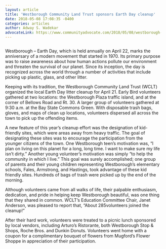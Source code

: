 ```yaml
---
layout: article
title: 'Westborough Community Land Trust sponsors Earth Day cleanup'
date: 2018-05-08 17:08:35 -0400
categories: articles
author: Adway S. Wadekar
advocateLink: https://www.communityadvocate.com/2018/05/08/westborough-community-land-trust-sponsors-earth-day-cleanup/
---
```


<center>
	<img src="https://www.communityadvocate.com/wp-content/uploads/W-Earth-Day-1.jpg" alt="">
</center>

Westborough – Earth Day, which is held annually on April 22, marks the anniversary of a modern movement that started in 1970. Its primary purpose was to raise awareness about how human actions pollute our environment and threaten the survival of our planet. Since its inception, the day is recognized across the world through a number of activities that include picking up plastic, glass, and other litter.

Keeping with its tradition, the Westborough Community Land Trust (WCLT) organized the local Earth Day litter cleanup for April 21. Early Bird volunteers gathered at two locations: the Westborough Plaza traffic island, and at the corner of Bellows Road and Rt. 30. A larger group of volunteers gathered at 9:30 a.m. at the Bay State Commons Green. With disposable trash bags, gloves, and maps of clean up locations, volunteers dispersed all across the town to pick up the offending items.

A new feature of this year’s cleanup effort was the designation of kid-friendly sites, which were areas away from heavy traffic. The goal of designating these sites was to encourage the participation from the younger citizens of the town. One Westborough teen’s motivation was, “I plan on living on this planet for a long, long time. I want to make sure my life isn’t dirty.” Another young volunteer’s motivation was simply “to help the community in which I live.” This goal was surely accomplished; one group of parents and their young children representing Westborough’s elementary schools, Fales, Armstrong, and Hastings, took advantage of these kid friendly sites. Hundreds of bags of trash were picked up by the end of the morning.

Although volunteers came from all walks of life, their palpable enthusiasm, dedication, and pride in helping keep Westborough beautiful, was one thing that they shared in common. WCLT’s Education Committee Chair, Janet Anderson, was pleased to report that, “About 285volunteers joined the cleanup!”

After their hard work, volunteers were treated to a picnic lunch sponsored by local vendors, including Arturo’s Ristorante, both Westborough Stop & Shops, Roche Bros. and Dunkin Donuts. Volunteers went home with a coupon for a complimentary bouquet of flowers from Mugford’s Flower Shoppe in appreciation of their participation.
